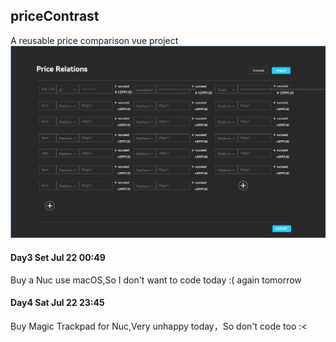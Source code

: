 ## priceContrast
A reusable price comparison vue project
![img.png](src/icon/Readme1.png)

#### Day3 Set Jul 22 00:49
Buy a Nuc use macOS,So I don't want to code today :( again tomorrow
#### Day4 Sat Jul 22 23:45
Buy Magic Trackpad for Nuc,Very unhappy today，So don't code too :<